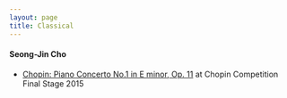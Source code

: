 ```yaml
---
layout: page
title: Classical
---
```


#### Seong-Jin Cho
- [Chopin: Piano Concerto No.1 in E minor, Op. 11](https://youtu.be/614oSsDS734) at Chopin Competition Final Stage 2015

